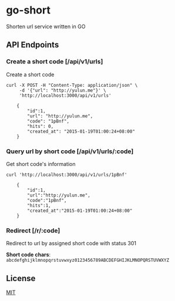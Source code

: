 go-short
========
Shorten url service written in GO

API Endpoints
-------------
### Create a short code [/api/v1/urls]
Create a short code
```
curl -X POST -H "Content-Type: application/json" \
     -d '{"url": "http://yulun.me"}' \
     'http://localhost:3000/api/v1/urls'

	{
		"id":1,
		"url": "http://yulun.me",
		"code": "1pBnf",
		"hits": 0,
		"created_at": "2015-01-19T01:00:24+08:00"
	}
```

### Query url by short code [/api/v1/urls/:code]
Get short code's information
```
curl 'http://localhost:3000/api/v1/urls/1pBnf'

	{
		"id":1,
		"url":"http://yulun.me",
		"code":"1pBnf",
		"hits":1,
		"created_at":"2015-01-19T01:00:24+08:00"
	}
```

### Redirect [/r/:code]
Redirect to url by assigned short code with status 301

**Short code chars**: `abcdefghijklmnopqrstuvwxyz0123456789ABCDEFGHIJKLMNOPQRSTUVWXYZ`

License
-------
[MIT](http://yulun.mit-license.org/)